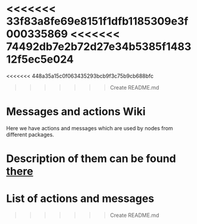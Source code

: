 <<<<<<< 33f83a8fe69e8151f1dfb1185309e3f000335869
<<<<<<< 74492db7e2b72d27e34b5385f148312f5ec5e024
=======
<<<<<<< 448a35a15c0f063435293bcb9f3c75b9cb688bfc
>>>>>>> Create README.md
# Messages and actions Wiki

Here we have actions and messages which are used by nodes from different packages.

Description of them can be found [there](https://github.com/KNR-Selfie/selfie_carolocup2020/wiki/Messages-and-actions)
=======
# List of actions and messages
>>>>>>> Create README.md
